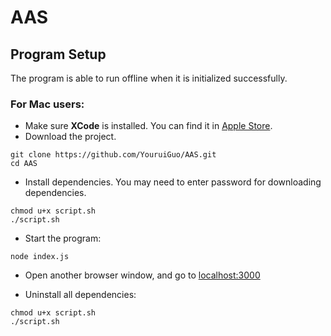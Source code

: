 # AAS

## Program Setup
The program is able to run offline when it is initialized successfully.
### For Mac users:

* Make sure **XCode** is installed. You can find it in [Apple Store](https://apps.apple.com/us/app/xcode/id497799835?mt=12).
* Download the project.
```shell
git clone https://github.com/YouruiGuo/AAS.git
cd AAS
```
* Install dependencies. You may need to enter password for downloading dependencies.
```shell
chmod u+x script.sh
./script.sh
```

* Start the program:
```shell
node index.js
```
* Open another browser window, and go to [localhost:3000](http://localhost:3000/)

* Uninstall all dependencies:
```shell
chmod u+x script.sh
./script.sh
```
